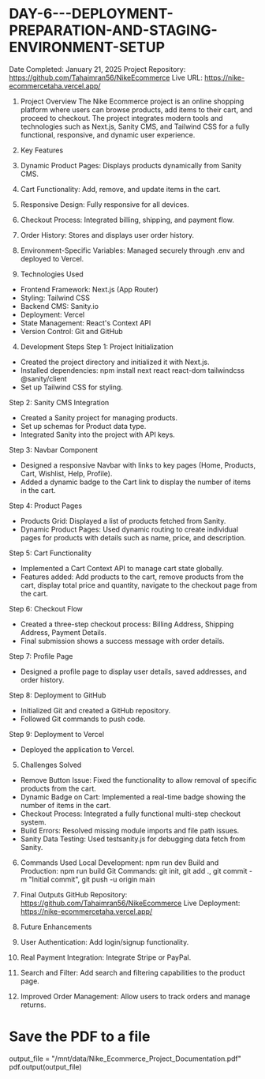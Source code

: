 # DAY-6---DEPLOYMENT-PREPARATION-AND-STAGING-ENVIRONMENT-SETUP
Date Completed: January 21, 2025
Project Repository: https://github.com/Tahaimran56/NikeEcommerce
Live URL: https://nike-ecommercetaha.vercel.app/

1. Project Overview
The Nike Ecommerce project is an online shopping platform where users can browse products, add items to their cart, and proceed to checkout. The project integrates modern tools and technologies such as Next.js, Sanity CMS, and Tailwind CSS for a fully functional, responsive, and dynamic user experience.

2. Key Features
1. Dynamic Product Pages: Displays products dynamically from Sanity CMS.
2. Cart Functionality: Add, remove, and update items in the cart.
3. Responsive Design: Fully responsive for all devices.
4. Checkout Process: Integrated billing, shipping, and payment flow.
5. Order History: Stores and displays user order history.
6. Environment-Specific Variables: Managed securely through .env and deployed to Vercel.

3. Technologies Used
- Frontend Framework: Next.js (App Router)
- Styling: Tailwind CSS
- Backend CMS: Sanity.io
- Deployment: Vercel
- State Management: React's Context API
- Version Control: Git and GitHub

4. Development Steps
Step 1: Project Initialization
- Created the project directory and initialized it with Next.js.
- Installed dependencies: npm install next react react-dom tailwindcss @sanity/client
- Set up Tailwind CSS for styling.

Step 2: Sanity CMS Integration
- Created a Sanity project for managing products.
- Set up schemas for Product data type.
- Integrated Sanity into the project with API keys.

Step 3: Navbar Component
- Designed a responsive Navbar with links to key pages (Home, Products, Cart, Wishlist, Help, Profile).
- Added a dynamic badge to the Cart link to display the number of items in the cart.

Step 4: Product Pages
- Products Grid: Displayed a list of products fetched from Sanity.
- Dynamic Product Pages: Used dynamic routing to create individual pages for products with details such as name, price, and description.

Step 5: Cart Functionality
- Implemented a Cart Context API to manage cart state globally.
- Features added: Add products to the cart, remove products from the cart, display total price and quantity, navigate to the checkout page from the cart.

Step 6: Checkout Flow
- Created a three-step checkout process: Billing Address, Shipping Address, Payment Details.
- Final submission shows a success message with order details.

Step 7: Profile Page
- Designed a profile page to display user details, saved addresses, and order history.

Step 8: Deployment to GitHub
- Initialized Git and created a GitHub repository.
- Followed Git commands to push code.

Step 9: Deployment to Vercel
- Deployed the application to Vercel.

5. Challenges Solved
- Remove Button Issue: Fixed the functionality to allow removal of specific products from the cart.
- Dynamic Badge on Cart: Implemented a real-time badge showing the number of items in the cart.
- Checkout Process: Integrated a fully functional multi-step checkout system.
- Build Errors: Resolved missing module imports and file path issues.
- Sanity Data Testing: Used testsanity.js for debugging data fetch from Sanity.

6. Commands Used
Local Development: npm run dev
Build and Production: npm run build
Git Commands: git init, git add ., git commit -m "Initial commit", git push -u origin main

7. Final Outputs
GitHub Repository: https://github.com/Tahaimran56/NikeEcommerce
Live Deployment: https://nike-ecommercetaha.vercel.app/

8. Future Enhancements
1. User Authentication: Add login/signup functionality.
2. Real Payment Integration: Integrate Stripe or PayPal.
3. Search and Filter: Add search and filtering capabilities to the product page.
4. Improved Order Management: Allow users to track orders and manage returns.


# Save the PDF to a file
output_file = "/mnt/data/Nike_Ecommerce_Project_Documentation.pdf"
pdf.output(output_file)
